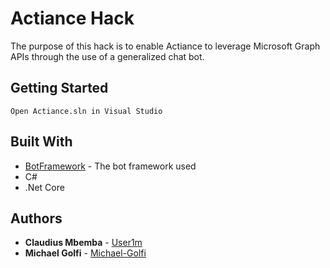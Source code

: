 # Actiance Hack

The purpose of this hack is to enable Actiance to leverage Microsoft Graph APIs through the use of a generalized chat bot.

## Getting Started

```
Open Actiance.sln in Visual Studio
```

## Built With

* [BotFramework](https://dev.botframework.com/) - The bot framework used
* C#
* .Net Core


## Authors

* **Claudius Mbemba** - [User1m](https://github.com/User1m)
* **Michael Golfi** - [Michael-Golfi](https://github.com/Michael-Golfi)


